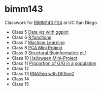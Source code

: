# bimm143
Classwork for [BIMM143 F24](https://bioboot.github.io/bimm143_F24/) at UC San Diego.

- Class 5 [Data viz with ggplot](https://github.com/ckw002/bimm143/blob/main/class05/class05.pdf)
- Class 6 [R functions](https://github.com/ckw002/bimm143/blob/main/class06/class06.pdf)
- Class 7 [Machine Learning](https://github.com/ckw002/bimm143/blob/main/class07/class07.pdf)
- Class 8 [PCA Mini Project](https://github.com/ckw002/bimm143/blob/main/class%2008/class08.pdf)
- Class 9 [Structural Bioinformatics pt.1](https://github.com/ckw002/bimm143/blob/main/class09/class-09.pdf)
- Class 10 [Halloween Mini-Project](https://github.com/ckw002/bimm143/blob/main/class10/class10%20lab.pdf)
- Class 11 [Proportion of G/G in a population](https://github.com/ckw002/bimm143/blob/main/class11/class11.pdf)
- Class 12 []()
- Class 13 [RNASeq with DESeq2](https://github.com/ckw002/bimm143/blob/main/class13/class13.pdf)
- Class 14 []()
- Class 15 []()
